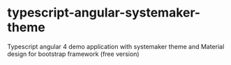 # typescript-angular-systemaker-theme
Typescript angular 4 demo application with systemaker theme and Material design for bootstrap framework (free version)
